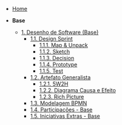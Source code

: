 <!-- docs/_sidebar.md -->

- [Home](README.md)

- **Base**
  - [1. Desenho de Software (Base)](Base/1.Base.md)
    - [1.1. Design Sprint](Base/1.1.DesignSprint.md)
      - [1.1.1. Map & Unpack](Base/1.1.1.Map.md)
      - [1.1.2. Sketch](Base/1.1.2.Sketch.md)
      - [1.1.3. Decision](Base/1.1.3.Decision.md)
      - [1.1.4. Prototype](Base/1.1.4.Prototype.md)
      - [1.1.5. Test](Base/1.1.5.Test.md)
    - [1.2. Artefato Generalista](Base/1.2.ArtefatoGeneralista.md)
      - [1.2.1. 5W2H](Base/1.2.1%205W2H.md)
      - [1.2.2. Diagrama Causa e Efeito](Base/1.2.2%20Causaefeito.md)
      - [1.2.3. Rich Picture](Base/1.2.3.%20RichPicture.md)
    - [1.3. Modelagem BPMN](Base/1.3.ModelagemBPMN.md)
    - [1.4. Participações - Base](Base/1.4.ParticipacoesBase.md)
    - [1.5. Iniciativas Extras - Base](Base/1.5.IniciativasExtras.md)
